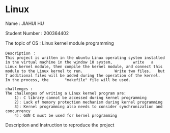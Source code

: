# Linux

Name : JIAHUI HU

Student Number : 200364402

The topic of OS : Linux kernel module programming

	Description ：
	This project is written in the ubuntu Linux operating system installed in the virtual machine in the window 10 system, 	       write   a Linux kernel module, then compile the kernel module, and connect this module to the Linux kernel to run.      	       Write two files,   but 7 additional files will be added during the operation of the kernel. In the process, the   	 "makefile" file will be used.
	
	challenges :
	The challenges of writing a Linux kernel program are:
		1): C library cannot be accessed during kernel programming
		2): Lack of memory protection mechanism during kernel programming
		3): Kernel programming also needs to consider synchronization and concurrency
		4): GUN C must be used for kernel programming
    

Description and Instruction to reproduce the project
